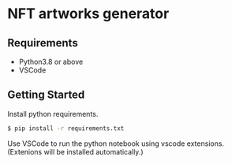 # NFT artworks generator

## Requirements

* Python3.8 or above
* VSCode

## Getting Started

Install python requirements.
```bash
$ pip install -r requirements.txt
```

Use VSCode to run the python notebook using vscode extensions. (Extenions will be installed automatically.)
